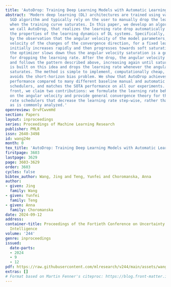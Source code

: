 ```yaml
---
title: 'AutoDrop: Training Deep Learning Models with Automatic Learning Rate Drop'
abstract: 'Modern deep learning (DL) architectures are trained using variants of the
  SGD algorithm and typically rely on the user to manually drop the learning rate
  when the training curve saturates. In this paper, we develop an algorithm, that
  we call AutoDrop, that realizes the learning rate drop automatically and stems from
  the properties of the learning dynamics of DL systems. Specifically, it is motivated
  by the observation that the angular velocity of the model parameters, i.e., the
  velocity of the changes of the convergence direction, for a fixed learning rate
  initially increases rapidly and then progresses towards soft saturation. At saturation,
  the optimizer slows down thus the angular velocity saturation is a good indicator
  for dropping the learning rate. After the drop, the angular velocity {“}resets{”}
  and follows the pattern described above, increasing again until saturation. AutoDrop
  is built on this idea and drops the learning rate whenever the angular velocity
  saturates. The method is simple to implement, computationally cheap, and by design
  avoids the short-horizon bias problem. We show that AutoDrop achieves favorable
  performance compared to many different baseline manual and automatic learning rate
  schedulers, and matches the SOTA performance on all our experiments. On the theoretical
  front, we claim two contributions: we formulate the learning rate behavior based
  on the angular velocity and provide general convergence theory for the learning
  rate schedulers that decrease the learning rate step-wise, rather than continuously
  as is commonly analyzed.'
openreview: OrvFCwvmHd
section: Papers
layout: inproceedings
series: Proceedings of Machine Learning Research
publisher: PMLR
issn: 2640-3498
id: wang24e
month: 0
tex_title: 'AutoDrop: Training Deep Learning Models with Automatic Learning Rate Drop'
firstpage: 3603
lastpage: 3629
page: 3603-3629
order: 3603
cycles: false
bibtex_author: Wang, Jing and Teng, Yunfei and Choromanska, Anna
author:
- given: Jing
  family: Wang
- given: Yunfei
  family: Teng
- given: Anna
  family: Choromanska
date: 2024-09-12
address:
container-title: Proceedings of the Fortieth Conference on Uncertainty in Artificial
  Intelligence
volume: '244'
genre: inproceedings
issued:
  date-parts:
  - 2024
  - 9
  - 12
pdf: https://raw.githubusercontent.com/mlresearch/v244/main/assets/wang24e/wang24e.pdf
extras: []
# Format based on Martin Fenner's citeproc: https://blog.front-matter.io/posts/citeproc-yaml-for-bibliographies/
---
```

